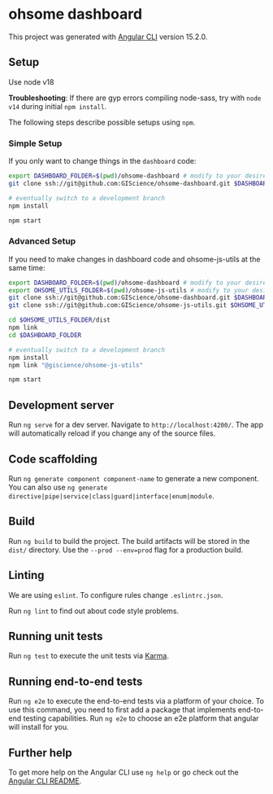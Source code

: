 # ohsome dashboard

This project was generated with [Angular CLI](https://github.com/angular/angular-cli) version 15.2.0.

## Setup

Use node v18

**Troubleshooting**: If there are gyp errors compiling node-sass, try with `node v14` during initial `npm install`.


The following steps describe possible setups using `npm`.

### Simple Setup

If you only want to change things in the `dashboard` code:
```bash
export DASHBOARD_FOLDER=$(pwd)/ohsome-dashboard # modify to your desired dashboard source folder
git clone ssh://git@github.com:GIScience/ohsome-dashboard.git $DASHBOARD_FOLDER

# eventually switch to a development branch
npm install

npm start
```

### Advanced Setup

If you need to make changes in dashboard code and ohsome-js-utils at the same time:
```bash
export DASHBOARD_FOLDER=$(pwd)/ohsome-dashboard # modify to your desired dashboard source folder
export OHSOME_UTILS_FOLDER=$(pwd)/ohsome-js-utils # modify to your desired ohsome-js-utils source folder
git clone ssh://git@github.com:GIScience/ohsome-dashboard.git $DASHBOARD_FOLDER
git clone ssh://git@github.com:GIScience/ohsome-js-utils.git $OHSOME_UTILS_FOLDER

cd $OHSOME_UTILS_FOLDER/dist
npm link
cd $DASHBOARD_FOLDER

# eventually switch to a development branch
npm install
npm link "@giscience/ohsome-js-utils"

npm start
```

## Development server

Run `ng serve` for a dev server. Navigate to `http://localhost:4200/`. The app will automatically reload if you change any of the source files.

## Code scaffolding

Run `ng generate component component-name` to generate a new component. You can also use `ng generate directive|pipe|service|class|guard|interface|enum|module`.

## Build

Run `ng build` to build the project. The build artifacts will be stored in the `dist/` directory. Use the `--prod --env=prod` flag for a production build.

## Linting
We are using `eslint`. To configure rules change `.eslintrc.json`.

Run `ng lint` to find out about code style problems.

## Running unit tests

Run `ng test` to execute the unit tests via [Karma](https://karma-runner.github.io).

## Running end-to-end tests

Run `ng e2e` to execute the end-to-end tests via a platform of your choice. To use this command, you need to first add a package that implements end-to-end testing capabilities.
Run `ng e2e` to choose an e2e platform that angular will install for you.

## Further help

To get more help on the Angular CLI use `ng help` or go check out the [Angular CLI README](https://github.com/angular/angular-cli/blob/master/README.md).
